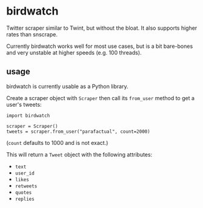 # birdwatch

Twitter scraper similar to Twint, but without the bloat. It also
supports higher rates than snscrape.

Currently birdwatch works well for most use cases, but is a bit
bare-bones and very unstable at higher speeds (e.g. 100 threads).

## usage

birdwatch is currently usable as a Python library.

Create a scraper object with `Scraper` then call its `from_user`
method to get a user's tweets:

	import birdwatch

	scraper = Scraper()
	tweets = scraper.from_user("parafactual", count=2000)

(`count` defaults to 1000 and is not exact.)

This will return a `Tweet` object with the following attributes:

- `text`
- `user_id`
- `likes`
- `retweets`
- `quotes`
- `replies`
